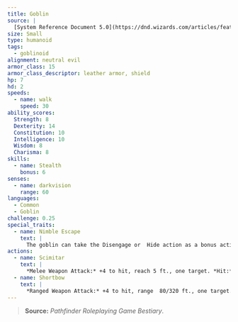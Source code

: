 ```yaml
---
title: Goblin
source: |
  [System Reference Document 5.0](https://dnd.wizards.com/articles/features/systems-reference-document-srd)
size: Small
type: humanoid
tags:
  - goblinoid
alignment: neutral evil
armor_class: 15
armor_class_descriptor: leather armor, shield
hp: 7
hd: 2
speeds:
  - name: walk
    speed: 30
ability_scores:
  Strength: 8
  Dexterity: 14
  Constitution: 10
  Intelligence: 10
  Wisdom: 8
  Charisma: 8
skills:
  - name: Stealth
    bonus: 6
senses:
  - name: darkvision
    range: 60
languages:
  - Common
  - Goblin
challenge: 0.25
special_traits:
  - name: Nimble Escape
    text: |
      The goblin can take the Disengage or  Hide action as a bonus action on each of its turns.
actions:
  - name: Scimitar
    text: |
      *Melee Weapon Attack:* +4 to hit, reach 5 ft., one target. *Hit:* 5 (1d6 + 2) slashing damage.
  - name: Shortbow
    text: |
      *Ranged Weapon Attack:* +4 to hit, range  80/320 ft., one target. *Hit:* 5 (1d6 + 2) piercing damage.
---
```


> **Source:** *Pathfinder Roleplaying Game Bestiary*.

